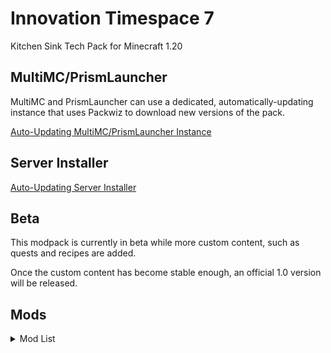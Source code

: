 # Innovation Timespace 7

Kitchen Sink Tech Pack for Minecraft 1.20

## MultiMC/PrismLauncher

MultiMC and PrismLauncher can use a dedicated, automatically-updating instance that uses Packwiz to download new versions of the pack.

[Auto-Updating MultiMC/PrismLauncher Instance](https://github.com/Kneelawk/Innovation-Timespace-7/raw/main/installers/Innovation%20Timespace%207.zip)

## Server Installer

[Auto-Updating Server Installer](https://github.com/Kneelawk/Innovation-Timespace-7/raw/main/installers/Innovation-Timespace-7-Server.tar.gz)

## Beta

This modpack is currently in beta while more custom content, such as quests and recipes are added.

Once the custom content has become stable enough, an official 1.0 version will be released.

## Mods

<details>
<summary>Mod List</summary>

222 Mods:
* [Ad Astra](https://modrinth.com/mod/ad-astra) by Terrarium, AlexNijjar, Facundo46, fizziy, Kekie6, CodexAdrian, and ThatGravyBoat
* [Additional Structures](https://modrinth.com/mod/additional-structures) by XxRexRaptorxX
* [Advanced Networking](https://modrinth.com/mod/advanced-networking) by MattiDragon
* [AE2 EMI Crafting Integration](https://modrinth.com/mod/ae2-emi-crafting) by roridev
* [AE2CC Bridge](https://modrinth.com/mod/ae2cc) by TheMrMilchmann
* [Affectionate](https://modrinth.com/mod/affectionate) by LambdAurora
* [Airbag](https://github.com/Kneelawk/AirBag) by Kneelawk
* [Almost Unified](https://modrinth.com/mod/almost-unified) by Relentless and Lytho
* [Amarite](https://modrinth.com/mod/amarite) by AmyMialee, Bonfire, Winsweep, Luxintrus, and KodaConstellation
* [Amecs](https://modrinth.com/mod/amecs) by Siphalor
* [AppleSkin](https://modrinth.com/mod/appleskin) by squeek502
* [Applied Energistics 2](https://modrinth.com/mod/ae2) by Technici4n and shartte
* [Applied Energistics 2 Wireless Terminals](https://modrinth.com/mod/applied-energistics-2-wireless-terminals) by Mari023
* [Architecture Extensions](https://modrinth.com/mod/arch-ex) by falkreon, woodiertexas, Cart3r1234, Ampflower, and Maximum
* [Architectury API](https://modrinth.com/mod/architectury-api) by shedaniel, MaxNeedsSnacks, and Juuz
* [Argonauts](https://modrinth.com/mod/argonauts) by CodexAdrian, Terrarium, AlexNijjar, and ThatGravyBoat
* [Athena](https://modrinth.com/mod/athena-ctm) by CodexAdrian, ThatGravyBoat, and Terrarium
* [Aurora's Decorations](https://modrinth.com/mod/aurorasdecorations) by LambdAurora
* [Auth Me](https://modrinth.com/mod/auth-me) by axieum
* [Automobility](https://modrinth.com/mod/automobility) by FoundationGames
* [bad packets](https://modrinth.com/mod/badpackets) by deirn
* [BCLib](https://modrinth.com/mod/bclib) by quiqueck
* [Better Advancements](https://modrinth.com/mod/better-advancements) by way2muchnoise
* [Better Enchantment Boosting](https://modrinth.com/mod/better-enchantment-boosting) by RedstoneParadox
* [Better Log4j Config](https://modrinth.com/mod/better-log4j-config) by Pixelstormer
* [BetterEnd](https://modrinth.com/mod/betterend) by quiqueck
* [BetterNether](https://modrinth.com/mod/betternether) by quiqueck
* [Bewitchment](https://modrinth.com/mod/bewitchment) by MoriyaShiine and cybercat5555
* [Biome Makeover](https://modrinth.com/mod/biome-makeover) by Lemon
* [Bits And Chisels](https://modrinth.com/mod/bits-and-chisels) by CoolMineman
* [BlossomLib](https://modrinth.com/mod/blossomlib) by CodedSakura
* [BlossomPVP](https://modrinth.com/mod/blossompvp) by CodedSakura
* [Blur (Fabric)](https://modrinth.com/mod/blur-fabric) by Motschen
* [Bl��haj](https://modrinth.com/mod/blahaj) by hibi
* [Bookshelf](https://modrinth.com/mod/bookshelf-lib) by Darkhax
* [Borderless Mining](https://modrinth.com/mod/borderless-mining) by comp500
* [Bosses of Mass Destruction](https://modrinth.com/mod/bosses-of-mass-destruction) by Barribob
* [Botarium](https://modrinth.com/mod/botarium) by CodexAdrian, Terrarium, ThatGravyBoat, and AlexNijjar
* [Bovines and Buttercups (Mooblooms)](https://modrinth.com/mod/bovines-and-buttercups) by SpiderKolo and Pug
* [Building Wands](https://modrinth.com/mod/building-wands) by nicguzzo
* [Cadmus](https://modrinth.com/mod/cadmus) by CodexAdrian, Terrarium, AlexNijjar, and ThatGravyBoat
* [Calibrated Access](https://modrinth.com/mod/calibrated) by Trudle_ and acikek
* [Cardinal Components API](https://modrinth.com/mod/cardinal-components-api) by Up and Pyrofab
* [CC: Tweaked](https://modrinth.com/mod/cc-tweaked) by squiddev
* [CC:C Bridge](https://modrinth.com/mod/cccbridge) by Sammy and Luke1550
* [Chat Heads](https://modrinth.com/mod/chat-heads) by Fourmisain and dzwdz
* [Chipped](https://modrinth.com/mod/chipped) by Terrarium, CodexAdrian, Kekie6, AlexNijjar, and ThatGravyBoat
* [ChoiceTheorem's Overhauled Village](https://modrinth.com/mod/ct-overhaul-village) by ChoiceTheorem
* [Chunky](https://modrinth.com/mod/chunky) by pop4959
* [Cinderscapes](https://modrinth.com/mod/cinderscapes) by Terraformers, LudoCrypt, gniftygnome, Prospector, and NeusFear
* [Cloth Config API](https://modrinth.com/mod/cloth-config) by shedaniel
* [Concurrent Chunk Management Engine (Fabric)](https://modrinth.com/mod/c2me-fabric) by ishland and duplexsystem
* [Conjuring](https://modrinth.com/mod/conjuring) by glisco and Noaaan
* [Consistency+](https://modrinth.com/mod/consistencyplus) by Cart3r1234, Siuolplex, triphora, Andrew6rant, tropheusj, Deviouslrd, and IMS
* [Continuity](https://modrinth.com/mod/continuity) by peppercode1
* [Controlify](https://modrinth.com/mod/controlify) by isxander
* [Controlling](https://modrinth.com/mod/controlling) by jaredlll08
* [Coxinha Utilities](https://modrinth.com/mod/coxinha-utilities) by luligabi1
* [Crawl](https://modrinth.com/mod/crawl) by fewizz
* [Create Crafts & Additions](https://modrinth.com/mod/createaddition) by mrh0
* [Create Fabric](https://modrinth.com/mod/create-fabric) by alphamode, peppercode1, and tropheusj
* [Create Slice & Dice](https://modrinth.com/mod/slice-and-dice) by possible_triangle
* [Create: Steam 'n' Rails](https://modrinth.com/mod/create-steam-n-rails) by IThundxr, spottytheturtle, SlimeistDev, Szedann, littlechasiu, tropheusj, and mattentosh
* [CTOV - Farmer Delight Compat](https://modrinth.com/mod/ctov-farmers-delight-compat) by ChoiceTheorem
* [CTOV - Villagers Plus Compat](https://modrinth.com/mod/ctov-villagers-plus-compat) by ChoiceTheorem
* [Dank Storage](https://fabricmc.net/) by Tfarcenim
* [Dark Enchanting](https://modrinth.com/mod/dark-enchanting) by frqnny
* [Dark Utilities](https://modrinth.com/mod/dark-utilities) by Darkhax
* [Dawn API](https://modrinth.com/mod/dawn) by Hugman
* [Debugify](https://modrinth.com/mod/debugify) by isxander
* [DecoMod](https://modrinth.com/mod/decomod) by will_bl
* [Diggus Maximus](https://modrinth.com/mod/diggus-maximus) by kyrptonaught
* [Durability Viewer](https://modrinth.com/mod/durabilityviewer) by Giselbaer
* [Dynamic FPS](https://modrinth.com/mod/dynamic-fps) by juliand665 and LostLuma
* [Ears (+ Snouts/Muzzles, Tails, Horns, Wings, and More)](https://modrinth.com/mod/ears) by unascribed
* [EMI](https://modrinth.com/mod/emi) by Emi
* [EMI Addon: Extra Mod Integrations](https://modrinth.com/mod/extra-mod-integrations) by KirboSoftware, Kneelawk, and Abbie
* [EMI Enchanting](https://modrinth.com/mod/emi-enchanting) by fzzyhmstrs
* [EMI Loot](https://modrinth.com/mod/emi-loot) by fzzyhmstrs
* [EMI Trades](https://modrinth.com/mod/emitrades) by Flamarine
* [EMIffect](https://modrinth.com/mod/emiffect) by Flamarine
* [Enhanced Block Entities](https://modrinth.com/mod/ebe) by FoundationGames
* [Entity Culling](https://modrinth.com/mod/entityculling) by tr7zw
* [Essential Commands](https://modrinth.com/mod/essential-commands) by John-Paul-R
* [Exordium](https://modrinth.com/mod/exordium) by tr7zw
* [Expanded Delight](https://modrinth.com/mod/expanded-delight) by ianm1647
* [Expanded Storage](https://modrinth.com/mod/expanded-storage) by Compasses
* [Extended Drawers](https://modrinth.com/mod/extended-drawers) by MattiDragon
* [Fabric Waystones](https://modrinth.com/mod/fwaystones) by LordDeatHunter
* [FallingTree](https://modrinth.com/mod/fallingtree) by Rakambda
* [Farmer's Delight [Fabric]](https://modrinth.com/mod/farmers-delight-fabric) by Zifiv
* [Fastload](https://modrinth.com/mod/fastload) by AbdElAziz, StockiesLad, and KirboSoftware
* [FerriteCore](https://modrinth.com/mod/ferrite-core) by malte0811
* [Forge Config API Port](https://modrinth.com/mod/forge-config-api-port) by Fuzs
* [Geckolib](https://modrinth.com/mod/geckolib) by DerToaster98, mchorse, KyoSleep, Gecko, and Tslat
* [Get Off My Lawn ReServed](https://modrinth.com/mod/goml-reserved) by Patbox
* [Handcrafted](https://modrinth.com/mod/handcrafted) by Kekie6, AlexNijjar, ThatGravyBoat, CodexAdrian, Marc-IceBlade, and Terrarium
* [Heracles](https://modrinth.com/mod/heracles) by Terrarium, CodexAdrian, AlexNijjar, and ThatGravyBoat
* [Icy Incitement](https://modrinth.com/mod/icyincitement) by AmyMialee
* [Immersive structures](https://modrinth.com/mod/immersive-structures) by ChoiceTheorem
* [Immersive Structures II: Nether edition](https://modrinth.com/mod/immersive-structures-ii) by ChoiceTheorem
* [Indium](https://modrinth.com/mod/indium) by comp500
* [Industrial Revolution](https://modrinth.com/mod/industrial-revolution) by GabrielOlvH
* [Iris Shaders](https://modrinth.com/mod/iris) by coderbot and IMS
* [JamLib](https://modrinth.com/mod/jamlib) by jamalam
* [Jump Over Fences](https://modrinth.com/mod/jump-over-fences) by kreezxil
* [Keybind Fix](https://modrinth.com/mod/keybind-fix) by fzzyhmstrs
* [Kibe](https://modrinth.com/mod/kibe) by D4rkness_King
* [Krypton](https://modrinth.com/mod/krypton) by astei
* [KubeJS](https://modrinth.com/mod/kubejs) by Lat and MaxNeedsSnacks
* [LambdaBetterGrass](https://modrinth.com/mod/lambdabettergrass) by LambdAurora
* [LambDynamicLights](https://modrinth.com/mod/lambdynamiclights) by LambdAurora
* [LazyDFU](https://modrinth.com/mod/lazydfu) by astei
* [Light Emitting Diode](https://modrinth.com/mod/led) by magistermaks
* [Lighty](https://modrinth.com/mod/lighty) by andi-makes and agnor99
* [Lithium](https://modrinth.com/mod/lithium) by 2No2Name and jellysquid3
* [Loading Screen Tips](https://modrinth.com/mod/loadingscreentips) by UltrusBot
* [LootJS: KubeJS Addon](https://modrinth.com/mod/lootjs) by Lytho and Relentless
* [Lootr](https://modrinth.com/mod/lootr) by embeddedt and noobanidus
* [Lovely Snails](https://modrinth.com/mod/lovely_snails) by LambdAurora and Arathain
* [LuckPerms](https://modrinth.com/mod/luckperms) by lucko
* [ME Requester](https://modrinth.com/mod/merequester) by Relentless
* [Meal API](https://modrinth.com/mod/mealapi) by FoundationGames
* [MEGA Cells](https://modrinth.com/mod/mega) by 90
* [Memory Leak Fix](https://modrinth.com/mod/memoryleakfix) by FX and KingContaria
* [MES - Moog's End Structures](https://modrinth.com/mod/mes-moogs-end-structures) by FinnSetchell
* [Milk+](https://modrinth.com/mod/milk_plus) by tropheusj
* [Mine Cells - Dead Cells Mod](https://modrinth.com/mod/minecells) by mim1q
* [Missing Wilds](https://modrinth.com/mod/missing-wilds) by UltrusBot
* [MixinTrace](https://modrinth.com/mod/mixintrace) by comp500
* [Mod Loading Screen](https://modrinth.com/mod/mod-loading-screen) by Gaming32
* [Mod Menu](https://modrinth.com/mod/modmenu) by modmuss50, NeusFear, jackassmc, Prospector, and Terraformers
* [Modern Dynamics](https://modrinth.com/mod/modern-dynamics) by Technici4n
* [Modern Industrialization](https://modrinth.com/mod/modern-industrialization) by Technici4n and Azercoco
* [ModernFix](https://modrinth.com/mod/modernfix) by embeddedt
* [Moonlight Lib](https://modrinth.com/mod/moonlight) by MehVahdJukaar
* [More Culling](https://modrinth.com/mod/moreculling) by FX
* [Mouse Wheelie](https://modrinth.com/mod/mouse-wheelie) by Siphalor
* [MVS - Moog's Voyager Structures](https://modrinth.com/mod/moogs-voyager-structures) by FinnSetchell
* [No Chat Reports](https://modrinth.com/mod/no-chat-reports) by robotkoer and Aizistral
* [Noisium](https://modrinth.com/mod/noisium) by Steveplays
* [Now Playing](https://modrinth.com/mod/now-playing) by Scotsguy
* [Ok Zoomer](https://modrinth.com/mod/ok-zoomer) by Ennui
* [o��o (owo-lib)](https://modrinth.com/mod/owo-lib) by glisco and BasiqueEvangelist
* [Patchouli](https://modrinth.com/mod/patchouli) by williewillus and Vazkii
* [Peculiar Pieces](https://modrinth.com/mod/peculiarpieces) by AmyMialee and unascribed
* [Pehkui](https://modrinth.com/mod/pehkui) by Virtuoel
* [Peripheralium](https://modrinth.com/mod/peripheralium) by SirEdvin
* [Piercing Paxels ������](https://modrinth.com/mod/piercingpaxels) by AmyMialee
* [Pig Pen Cipher](https://modrinth.com/mod/pig-pen-cipher) by Darkhax
* [Pineapple](https://modrinth.com/mod/pineapple-mod) by ubionexd
* [Plant In A Jar](https://modrinth.com/mod/plant-in-a-jar) by CoolMineman
* [Plethora Peripherals](https://modrinth.com/mod/plethora-peripherals) by Lemmmy, squiddev, and emmachase
* [Plushables](https://modrinth.com/mod/plushables) by June
* [Pollinators' Paradise](https://modrinth.com/mod/pollinators-paradise) by GardenSystem
* [Powah!](https://modrinth.com/mod/powah) by Technici4n
* [Power Networks](https://modrinth.com/mod/power-networks) by MattiDragon
* [Promenade](https://modrinth.com/mod/promenade) by Hugman
* [Prometheus](https://modrinth.com/mod/prometheus) by Terrarium, CodexAdrian, AlexNijjar, and ThatGravyBoat
* [Quilt Kotlin Libraries (QKL)](https://modrinth.com/mod/qkl) by NoComment1105, Potatoboy9999, Octal, Quilt-Holdings, and sschr15
* [Quilt Loading Screen](https://modrinth.com/mod/quilt-loading-screen) by triphora
* [Quilted Fabric API (QFAPI) / Quilt Standard Libraries (QSL)](https://modrinth.com/mod/qsl) by OroArmor, Ennui, LambdAurora, and Quilt-Holdings
* [rainglow](https://modrinth.com/mod/rainglow) by ix0rai
* [Reese's Sodium Options](https://modrinth.com/mod/reeses-sodium-options) by FlashyReese
* [Repurposed Structures - Quilt/Fabric](https://modrinth.com/mod/repurposed-structures-fabric) by TelepathicGrunt
* [Resourceful Config](https://modrinth.com/mod/resourceful-config) by ThatGravyBoat and epic_oreo
* [Resourceful Lib](https://modrinth.com/mod/resourceful-lib) by epic_oreo and ThatGravyBoat
* [Rhino](https://modrinth.com/mod/rhino) by MaxNeedsSnacks and Lat
* [RightClickHarvest](https://modrinth.com/mod/rightclickharvest) by jamalam
* [Runelic](https://modrinth.com/mod/runelic) by Darkhax
* [Sandwichable](https://modrinth.com/mod/sandwichable) by FoundationGames
* [Scarves](https://modrinth.com/mod/scarves) by falkreon
* [Scriptor Magicae](https://modrinth.com/mod/scriptor-magicae) by ssblur
* [Seamless Loading Screen ](https://modrinth.com/mod/seamless-loading-screen) by Minenash, Blodhgarm, and mineblock11
* [Searchables](https://modrinth.com/mod/searchables) by jaredlll08
* [Server Tick](https://modrinth.com/mod/servertick) by sammko
* [Show Me What You Got](https://modrinth.com/mod/show-me-what-you-got) by Apace
* [Show Me Your Skin!](https://modrinth.com/mod/show-me-your-skin) by enjarai
* [Sodium](https://modrinth.com/mod/sodium) by jellysquid3 and IMS
* [Sodium Extra](https://modrinth.com/mod/sodium-extra) by FlashyReese
* [Softer Pastels](https://modrinth.com/mod/softer-pastels) by devOS-Nautical, asoji, Cart3r1234, and Stereo528
* [Soul Ice](https://modrinth.com/mod/soulice) by Siuolplex
* [Soulbound Enchantment](https://modrinth.com/mod/soulbound-enchantment) by iMoonDay
* [StackDeobfuscator](https://modrinth.com/mod/stackdeobf) by booky10
* [Styled Chat](https://modrinth.com/mod/styled-chat) by Patbox
* [Styled Nicknames](https://modrinth.com/mod/styled-nicknames) by Patbox
* [Styled Player List](https://modrinth.com/mod/styledplayerlist) by Patbox
* [Supplementaries](https://modrinth.com/mod/supplementaries) by MehVahdJukaar and Plantkillable
* [Tablesaw](https://modrinth.com/mod/tablesaw) by woodiertexas and falkreon
* [Tech Reborn](https://www.curseforge.com/minecraft/mc-mods/techreborn) by modmuss50 and drcrazy777
* [Tempad](https://modrinth.com/mod/tempad) by MsRandom, Terrarium, Kekie6, CodexAdrian, and ThatGravyBoat
* [Templates 2](https://modrinth.com/mod/templates-2) by quat
* [Terrestria](https://modrinth.com/mod/terrestria) by Terraformers, NeusFear, jaskarth, Prospector, coderbot, and gniftygnome
* [The Graveyard (FABRIC)](https://modrinth.com/mod/the-graveyard-fabric) by finallion
* [Traveler's Backpack](https://modrinth.com/mod/travelersbackpack) by Tiviacz1337
* [Traveler's Titles](https://modrinth.com/mod/travelers-titles) by YUNGNICKYOUNG
* [Traverse](https://modrinth.com/mod/traverse) by NeusFear, gniftygnome, Prospector, and Terraformers
* [Tree Hollows](https://modrinth.com/mod/tree-hollows) by Reoseah
* [Trinkets](https://modrinth.com/mod/trinkets) by Emi
* [Turtlematic](https://modrinth.com/mod/turtlematic) by SirEdvin
* [Universal Graves](https://modrinth.com/mod/universal-graves) by Patbox
* [Universal Shops](https://modrinth.com/mod/universal-shops) by Patbox
* [UnlimitedPeripheralWorks](https://modrinth.com/mod/unlimitedperipheralworks) by SirEdvin
* [Utility Belt](https://modrinth.com/mod/utility-belt) by jamalam and Jomlom
* [VillagersPlus](https://modrinth.com/mod/villagersplus) by finallion
* [When Dungeons Arise](https://modrinth.com/mod/when-dungeons-arise) by aureljz
* [Wired Redstone](https://modrinth.com/mod/wiredredstone) by Kneelawk
* [WTHIT](https://modrinth.com/mod/wthit) by deirn
* [Xaero's Minimap](https://modrinth.com/mod/xaeros-minimap) by thexaero
* [Xaero's World Map](https://modrinth.com/mod/xaeros-world-map) by thexaero
* [Yeet](https://modrinth.com/mod/yeet) by tropheusj
* [YetAnotherConfigLib](https://modrinth.com/mod/yacl) by isxander
* [Your Options Shall Be Respected (YOSBR)](https://modrinth.com/mod/yosbr) by shedaniel
* [YUNG's API](https://modrinth.com/mod/yungs-api) by YUNGNICKYOUNG
* [YUNG's Better Desert Temples](https://modrinth.com/mod/yungs-better-desert-temples) by YUNGNICKYOUNG and Tera458
* [YUNG's Better Dungeons](https://modrinth.com/mod/yungs-better-dungeons) by YUNGNICKYOUNG
* [YUNG's Better Jungle Temples](https://modrinth.com/mod/yungs-better-jungle-temples) by YUNGNICKYOUNG
* [YUNG's Better Mineshafts](https://modrinth.com/mod/yungs-better-mineshafts) by YUNGNICKYOUNG
* [YUNG's Better Ocean Monuments](https://modrinth.com/mod/yungs-better-ocean-monuments) by YUNGNICKYOUNG and Tera458
* [YUNG's Better Strongholds](https://modrinth.com/mod/yungs-better-strongholds) by YUNGNICKYOUNG
* [YUNG's Better Witch Huts](https://modrinth.com/mod/yungs-better-witch-huts) by YUNGNICKYOUNG
* [YUNG's Extras](https://modrinth.com/mod/yungs-extras) by YUNGNICKYOUNG

</details>
